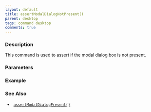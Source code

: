 ```yaml
---
layout: default
title: assertModalDialogNotPresent()
parent: desktop
tags: command desktop
comments: true
---
```


### Description
This command is used to assert if the modal dialog box is not present.


### Parameters


### Example


### See Also
-  [`assertModalDialogPresent()`](assertModalDialogPresent())
